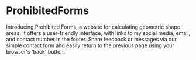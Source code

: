 ﻿# ProhibitedForms
Introducing Prohibited Forms, a website for calculating geometric shape areas. It offers a user-friendly interface, with links to my social media, email, and contact number in the footer. Share feedback or messages via our simple contact form and easily return to the previous page using your browser's 'back' button.
